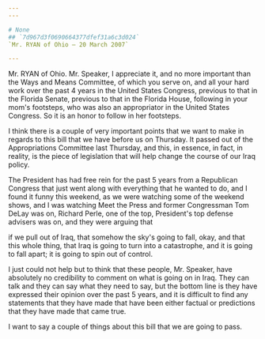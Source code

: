 ```yaml
---
---

# None
## `7d967d3f0690664377dfef31a6c3d024`
`Mr. RYAN of Ohio — 20 March 2007`

---
```



Mr. RYAN of Ohio. Mr. Speaker, I appreciate it, and no more important 
than the Ways and Means Committee, of which you serve on, and all your 
hard work over the past 4 years in the United States Congress, previous 
to that in the Florida Senate, previous to that in the Florida House, 
following in your mom's footsteps, who was also an appropriator in the 
United States Congress. So it is an honor to follow in her footsteps.

I think there is a couple of very important points that we want to 
make in regards to this bill that we have before us on Thursday. It 
passed out of the Appropriations Committee last Thursday, and this, in 
essence, in fact, in reality, is the piece of legislation that will 
help change the course of our Iraq policy.

The President has had free rein for the past 5 years from a 
Republican Congress that just went along with everything that he wanted 
to do, and I found it funny this weekend, as we were watching some of 
the weekend shows, and I was watching Meet the Press and former 
Congressman Tom DeLay was on, Richard Perle, one of the top, 
President's top defense advisers was on, and they were arguing that


if we pull out of Iraq, that somehow the sky's going to fall, okay, and 
that this whole thing, that Iraq is going to turn into a catastrophe, 
and it is going to fall apart; it is going to spin out of control.

I just could not help but to think that these people, Mr. Speaker, 
have absolutely no credibility to comment on what is going on in Iraq. 
They can talk and they can say what they need to say, but the bottom 
line is they have expressed their opinion over the past 5 years, and it 
is difficult to find any statements that they have made that have been 
either factual or predictions that they have made that came true.

I want to say a couple of things about this bill that we are going to 
pass.